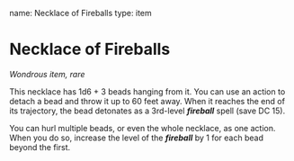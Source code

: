 name: Necklace of Fireballs
type: item

# Necklace of Fireballs 
_Wondrous item, rare_ 

This necklace has 1d6 + 3 beads hanging from it. You can use an action to detach a bead and throw it up to 60 feet away. When it reaches the end of its trajectory, the bead detonates as a 3rd-level **_fireball_** spell (save DC 15).

You can hurl multiple beads, or even the whole necklace, as one action. When you do so, increase the level of the **_fireball_** by 1 for each bead beyond the first.